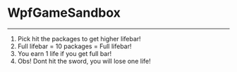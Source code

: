 # WpfGameSandbox
-------------------------------------
1. Pick hit the packages to get higher lifebar!
2.  Full lifebar = 10 packages = Full lifebar!
3.  You earn 1 life if you get full bar!
4.  Obs! Dont hit the sword, you will lose one life!
